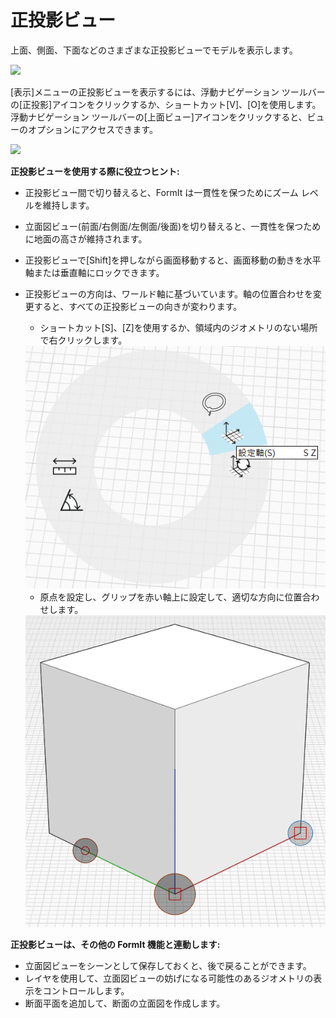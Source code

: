 # 正投影ビュー

上面、側面、下面などのさまざまな正投影ビューでモデルを表示します。

![](../.gitbook/assets/infotainment\_2016\_product\_02.png)

[表示]メニューの正投影ビューを表示するには、浮動ナビゲーション ツールバーの[正投影]アイコンをクリックするか、ショートカット[V]、[O]を使用します。浮動ナビゲーション ツールバーの[上面ビュー]アイコンをクリックすると、ビューのオプションにアクセスできます。

![](../.gitbook/assets/floating-nav\_flyout-v2.png)

**正投影ビューを使用する際に役立つヒント:**

* 正投影ビュー間で切り替えると、FormIt は一貫性を保つためにズーム レベルを維持します。
* 立面図ビュー(前面/右側面/左側面/後面)を切り替えると、一貫性を保つために地面の高さが維持されます。
* 正投影ビューで[Shift]を押しながら画面移動すると、画面移動の動きを水平軸または垂直軸にロックできます。
*   正投影ビューの方向は、ワールド軸に基づいています。軸の位置合わせを変更すると、すべての正投影ビューの向きが変わります。

    * ショートカット[S]、[Z]を使用するか、領域内のジオメトリのない場所で右クリックします。

    <img src="../.gitbook/assets/set-axes_context.PNG" alt="" data-size="original">

    * 原点を設定し、グリップを赤い軸上に設定して、適切な方向に位置合わせします。

    <img src="../.gitbook/assets/set-axes.PNG" alt="" data-size="original">

**正投影ビューは、その他の FormIt 機能と連動します:**

* 立面図ビューをシーンとして保存しておくと、後で戻ることができます。
* レイヤを使用して、立面図ビューの妨げになる可能性のあるジオメトリの表示をコントロールします。
* 断面平面を追加して、断面の立面図を作成します。
